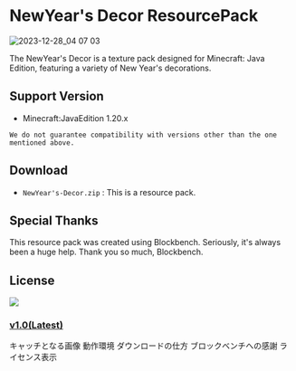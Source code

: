 # NewYear's Decor ResourcePack
![2023-12-28_04 07 03](https://github.com/wanko-zushi/NewYearDecor-Pack/assets/74033831/ab2433e0-83ae-48dd-b434-36397578c6fe)

The NewYear's Decor is a texture pack designed for Minecraft: Java Edition, featuring a variety of New Year's decorations.

## Support Version

- Minecraft:JavaEdition 1.20.x

`We do not guarantee compatibility with versions other than the one mentioned above.`

## Download

- `NewYear's-Decor.zip` : This is a resource pack.

## Special Thanks

This resource pack was created using Blockbench. Seriously, it's always been a huge help. Thank you so much, Blockbench.

## License
 ![](https://github.com/wanko-zushi/NewYearDecor-Pack/assets/74033831/fc049162-0a82-40c6-af76-fe9b7074f78d)
 
 ### [v1.0(Latest)]()


キャッチとなる画像
動作環境
ダウンロードの仕方
ブロックベンチへの感謝
ライセンス表示
